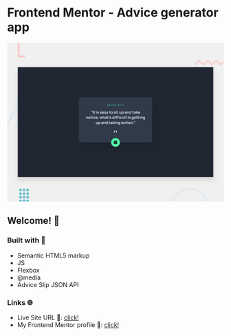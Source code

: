 # Frontend Mentor - Advice generator app

![Design preview for the Advice generator app coding challenge](./design/desktop-preview.jpg)

## Welcome! 👋

### Built with 🧱
- Semantic HTML5 markup
- JS
- Flexbox
- @media
- Advice Slip JSON API

### Links 🌐

- Live Site URL 🔴: [click!](https://guiyee89.github.io/Advice-Generator-App/)
- My Frontend Mentor profile 👦: [click!](https://www.frontendmentor.io/profile/guiyee89)
